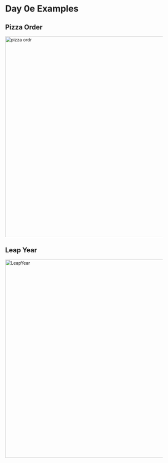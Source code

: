 # Day 0e Examples
## Pizza Order

<img width="774" height="643" alt="pizza ordr" src="https://github.com/user-attachments/assets/6c357cae-74d2-458b-8176-b22f424cee81" />

## Leap Year

<img width="649" height="635" alt="LeapYear" src="https://github.com/user-attachments/assets/d965700e-5b51-4ec8-af46-016e82ab4c58" />
